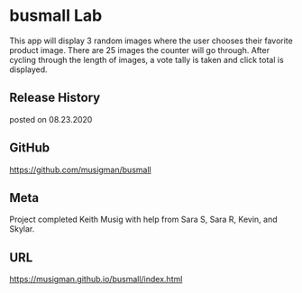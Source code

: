 # busmall Lab

This app will display 3 random images where the user chooses their favorite product image. There are 25 images the counter will go through. After cycling through the length of images, a vote tally is taken and click total is displayed.

## Release History
posted on 08.23.2020

## GitHub
https://github.com/musigman/busmall

## Meta
Project completed Keith Musig with help from Sara S, Sara R, Kevin, and Skylar.

## URL
https://musigman.github.io/busmall/index.html